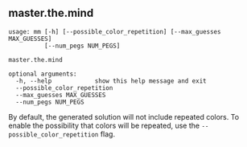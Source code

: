 ## master.the.mind ##

	usage: mm [-h] [--possible_color_repetition] [--max_guesses MAX_GUESSES]
			  [--num_pegs NUM_PEGS]

	master.the.mind

	optional arguments:
	  -h, --help            show this help message and exit
	  --possible_color_repetition
	  --max_guesses MAX_GUESSES
	  --num_pegs NUM_PEGS

By default, the generated solution will not include repeated colors. To enable the possibility that colors will be repeated, use the `--possible_color_repetition` flag.
